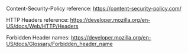 Content-Security-Policy reference: https://content-security-policy.com/

HTTP Headers reference: https://developer.mozilla.org/en-US/docs/Web/HTTP/Headers

Forbidden Header names: https://developer.mozilla.org/en-US/docs/Glossary/Forbidden_header_name
